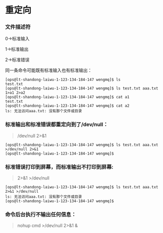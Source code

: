 # 重定向

### 文件描述符

0->标准输入

1->标准输出

2->标准错误

同一条命令可能既有标准输入也有标准输出：

```
[ops@lt-shandong-laiwu-1-123-134-184-147 wengmq]$ ls
test.txt
[ops@lt-shandong-laiwu-1-123-134-184-147 wengmq]$ ls test.txt aaa.txt 1>a1 2>a2
[ops@lt-shandong-laiwu-1-123-134-184-147 wengmq]$ cat a1
test.txt
[ops@lt-shandong-laiwu-1-123-134-184-147 wengmq]$ cat a2
ls: 无法访问aaa.txt: 没有那个文件或目录
```



### 标准输出和标准错误都重定向到了/dev/null：

>/dev/null 2>&1

```
[ops@lt-shandong-laiwu-1-123-134-184-147 wengmq]$ ls test.txt aaa.txt >/dev/null 2>&1
[ops@lt-shandong-laiwu-1-123-134-184-147 wengmq]$
```



### **标准错误打印到屏幕，而标准输出不打印到屏幕:**

> 2>&1 >/dev/null 

```
[ops@lt-shandong-laiwu-1-123-134-184-147 wengmq]$ ls test.txt aaa.txt 2>&1 >/dev/null
ls: 无法访问aaa.txt: 没有那个文件或目录
[ops@lt-shandong-laiwu-1-123-134-184-147 wengmq]$
```



### 命令后台执行不输出任何信息：

> nohup cmd >/dev/null 2>&1 &





